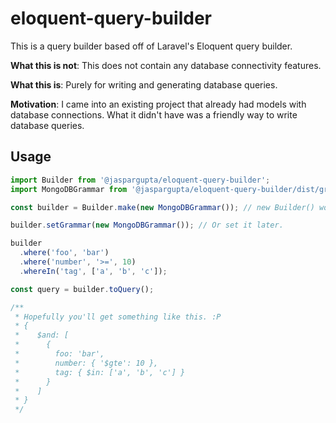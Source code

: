 # eloquent-query-builder

This is a query builder based off of Laravel's Eloquent query builder.

**What this is not**: This does not contain any database connectivity features.

**What this is**: Purely for writing and generating database queries.

**Motivation**: I came into an existing project that already had models with database connections. What it didn't have
was a friendly way to write database queries.

## Usage

```typescript
import Builder from '@jaspargupta/eloquent-query-builder';
import MongoDBGrammar from '@jaspargupta/eloquent-query-builder/dist/grammars/mongodb';

const builder = Builder.make(new MongoDBGrammar()); // new Builder() works fine too.

builder.setGrammar(new MongoDBGrammar()); // Or set it later.

builder
  .where('foo', 'bar')
  .where('number', '>=', 10)
  .whereIn('tag', ['a', 'b', 'c']);

const query = builder.toQuery();

/**
 * Hopefully you'll get something like this. :P
 * { 
 *    $and: [
 *      { 
 *        foo: 'bar', 
 *        number: { '$gte': 10 }, 
 *        tag: { $in: ['a', 'b', 'c'] } 
 *      }
 *    ] 
 * }
 */
```
